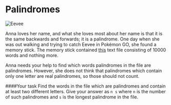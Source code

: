 # Palindromes

![Eevee](http://cdn1.alphr.com/sites/alphr/files/2016/08/pokemon_go_hack_eevee_vaporeon_jolteon_flareon.jpg)

Anna loves her name, and what she loves most about her name is that it is the same backwards and forwards; it is a palindrome. One day when she was out walking and trying to catch Eevee in Pokémon GO, she found a memory stick. The memory stick contained [this](https://gist.github.com/arnet95/0d7ab75c7c0091715543d363d28505c8) text file consisting of 10000 words and nothing more.

Anna needs your help to find which words palindromes in the file are palindromes. However, she does not think that palindromes which contain only one letter are real palindromes, so those should not count.

####Your task
Find the words in the file which are palindromes and contain at least two different letters. Give your answer as `n s` where `n` is the number of such palindromes and `s` is the longest palindrome in the file.
